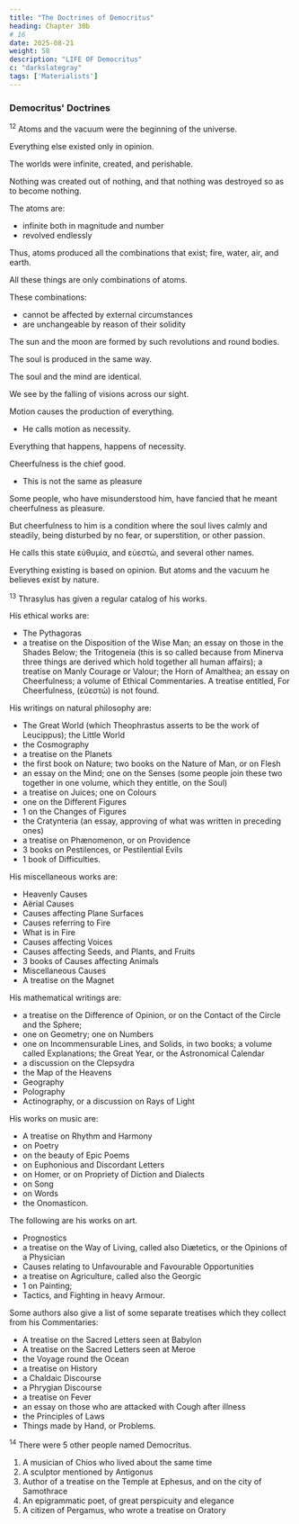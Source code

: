 ```yaml
---
title: "The Doctrines of Democritus"
heading: Chapter 30b
# 16
date: 2025-08-21
weight: 58
description: "LIFE OF Democritus"
c: "darkslategray"
tags: ['Materialists']
---
```




### Democritus' Doctrines

<sup>12</sup> Atoms and the vacuum were the beginning of the universe.

Everything else existed only in opinion. 

The worlds were infinite, created, and perishable.

Nothing was created out of nothing, and that nothing was destroyed so as to become nothing.

The atoms are:
- infinite both in magnitude and number
- revolved endlessly

<!-- borne about through the universe in endless revolutions.  -->

Thus, atoms produced all the combinations that exist; fire, water, air, and earth.

All these things are only combinations of atoms.

These combinations:
- cannot be affected by external circumstances
- are unchangeable by reason of their solidity

The sun and the moon are formed by such revolutions and round bodies.

The soul is produced in the same way. 

The soul and the mind are identical.

We see by the falling of visions across our sight.

Motion causes the production of everything.
- He calls motion as necessity. 

Everything that happens, happens of necessity. 

Cheerfulness is the chief good. 
- This is not the same as pleasure

Some people, who have misunderstood him, have fancied that he meant cheerfulness as pleasure.

But cheerfulness to him is a condition where the soul lives calmly and steadily, being disturbed by no fear, or superstition, or other passion. 

He calls this state εὐθυμία, and εὐεστὼ, and several other names. 

Everything existing is based on opinion. But atoms and the vacuum he believes exist by nature. 



<sup>13</sup> Thrasylus has given a regular catalog of his works. 

His ethical works are:

- The Pythagoras
- a treatise on the Disposition of the Wise Man; an essay on those in the Shades Below; the Tritogeneia (this is so called because from Minerva three things are derived which hold together all human affairs); a treatise on Manly Courage or Valour; the Horn of Amalthea; an essay on Cheerfulness; a volume of Ethical Commentaries. A treatise entitled, For Cheerfulness, (εὐεστὼ) is not found.

His writings on natural philosophy are:
- The Great World (which Theophrastus asserts to be the work of Leucippus); the Little World
- the Cosmography
- a treatise on the Planets
- the first book on Nature; two books on the Nature of Man, or on Flesh
- an essay on the Mind; one on the Senses (some people join these two together in one volume, which they entitle, on the Soul)
- a treatise on Juices; one on Colours
- one on the Different Figures
- 1 on the Changes of Figures
- the Cratynteria (an essay, approving of what was written in preceding ones)
- a treatise on Phænomenon, or on Providence
- 3 books on Pestilences, or Pestilential Evils
- 1 book of Difficulties. 

His miscellaneous works are:
- Heavenly Causes
- Aërial Causes
- Causes affecting Plane Surfaces
- Causes referring to Fire
- What is in Fire
- Causes affecting Voices
- Causes affecting Seeds, and Plants, and Fruits
- 3 books of Causes affecting Animals
- Miscellaneous Causes
- A treatise on the Magnet

His mathematical writings are:
- a treatise on the Difference of Opinion, or on the Contact of the Circle and the Sphere; 
- one on Geometry; one on Numbers
- one on Incommensurable Lines, and Solids, in two books; a volume called Explanations; the Great Year, or the Astronomical Calendar
- a discussion on the Clepsydra
- the Map of the Heavens
- Geography
- Polography
- Actinography, or a discussion on Rays of Light

His works on music are:
- A treatise on Rhythm and Harmony
- on Poetry
- on the beauty of Epic Poems
- on Euphonious and Discordant Letters
- on Homer, or on Propriety of Diction and Dialects
- on Song
- on Words 
- the Onomasticon.

The following are his works on art. 
- Prognostics
- a treatise on the Way of Living, called also Diætetics, or the Opinions of a Physician
- Causes relating to Unfavourable and Favourable Opportunities
- a treatise on Agriculture, called also the Georgic
- 1 on Painting;
- Tactics, and Fighting in heavy Armour.


Some authors also give a list of some separate treatises which they collect from his Commentaries:
- A treatise on the Sacred Letters seen at Babylon
- A treatise on the Sacred Letters seen at Meroe
- the Voyage round the Ocean
- a treatise on History
- a Chaldaic Discourse
- a Phrygian Discourse
- a treatise on Fever
- an essay on those who are attacked with Cough after illness
- the Principles of Laws
- Things made by Hand, or Problems.


<sup>14</sup> There were 5 other people named Democritus.

1. A musician of Chios who lived about the same time
2. A sculptor mentioned by Antigonus
3. Author of a treatise on the Temple at Ephesus, and on the city of Samothrace
4. An epigrammatic poet, of great perspicuity and elegance
5. A citizen of Pergamus, who wrote a treatise on Oratory

